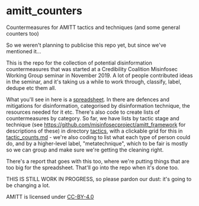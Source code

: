 # amitt_counters
Countermeasures for AMITT tactics and techniques (and some general counters too)

So we weren't planning to publicise this repo yet, but since we've mentioned it... 

This is the repo for the collection of potential disinformation countermeasures that was started at a Credibility Coalition Misinfosec Working Group seminar in November 2019.  A lot of people contributed ideas in the seminar, and it's taking us a while to work through, classify, label, dedupe etc them all.  

What you'll see in here is a [spreadsheet](GENERATING_CODE/CountersPlaybook_MASTER.xlsx).  In there are defences and mitigations for disinformation, categorised by disinformation technique, the resources needed for it etc.  There's also code to create lists of countermeasures by category.  So far, we have lists by tactic stage and technique (see https://github.com/misinfosecproject/amitt_framework for descriptions of these) in directory [tactics](tactics), with a clickable grid for this in [tactic_counts.md](tactic_counts.md) - we're also coding to list what each type of person could do, and by a higher-level label, "metatechnique", which to be fair is mostly so we can group and make sure we're getting the cleaning right. 

There's a report that goes with this too, where we're putting things that are too big for the spreadsheet.  That'll go into the repo when it's done too. 

THIS IS STILL WORK IN PROGRESS, so please pardon our dust: it's going to be changing a lot.  



AMITT is licensed under [CC-BY-4.0](LICENSE.md)